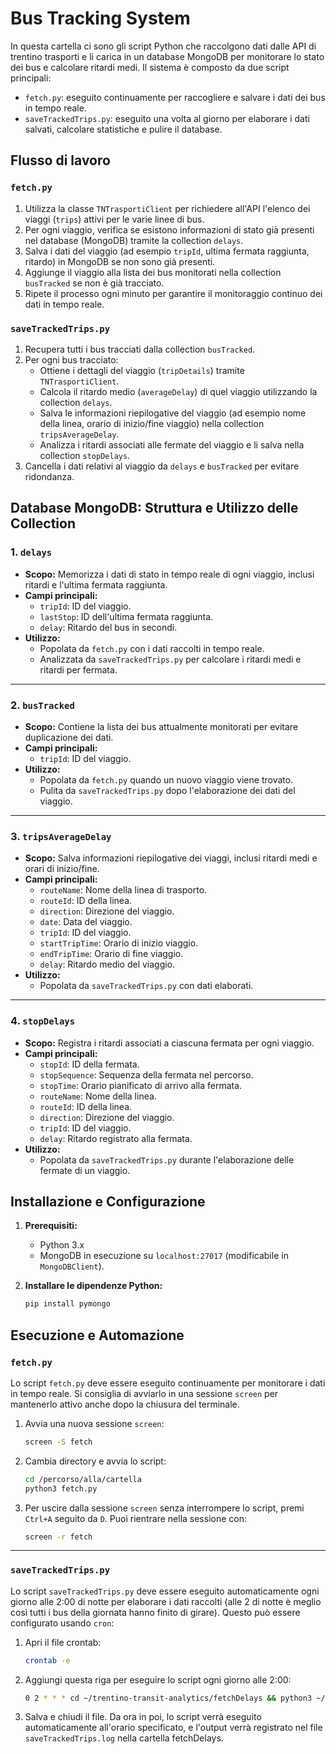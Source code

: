 # Bus Tracking System

In questa cartella ci sono gli script Python che raccolgono dati dalle API di trentino trasporti e li carica in un database MongoDB per monitorare lo stato dei bus e calcolare ritardi medi. Il sistema è composto da due script principali:

- `fetch.py`: eseguito continuamente per raccogliere e salvare i dati dei bus in tempo reale.
- `saveTrackedTrips.py`: eseguito una volta al giorno per elaborare i dati salvati, calcolare statistiche e pulire il database.

## Flusso di lavoro

### `fetch.py`

1. Utilizza la classe `TNTrasportiClient` per richiedere all'API l'elenco dei viaggi (`trips`) attivi per le varie linee di bus.
2. Per ogni viaggio, verifica se esistono informazioni di stato già presenti nel database (MongoDB) tramite la collection `delays`.
3. Salva i dati del viaggio (ad esempio `tripId`, ultima fermata raggiunta, ritardo) in MongoDB se non sono già presenti.
4. Aggiunge il viaggio alla lista dei bus monitorati nella collection `busTracked` se non è già tracciato.
5. Ripete il processo ogni minuto per garantire il monitoraggio continuo dei dati in tempo reale.

### `saveTrackedTrips.py`

1. Recupera tutti i bus tracciati dalla collection `busTracked`.
2. Per ogni bus tracciato:
   - Ottiene i dettagli del viaggio (`tripDetails`) tramite `TNTrasportiClient`.
   - Calcola il ritardo medio (`averageDelay`) di quel viaggio utilizzando la collection `delays`.
   - Salva le informazioni riepilogative del viaggio (ad esempio nome della linea, orario di inizio/fine viaggio) nella collection `tripsAverageDelay`.
   - Analizza i ritardi associati alle fermate del viaggio e li salva nella collection `stopDelays`.
3. Cancella i dati relativi al viaggio da `delays` e `busTracked` per evitare ridondanza.

## Database MongoDB: Struttura e Utilizzo delle Collection

### 1. `delays`
- **Scopo:** Memorizza i dati di stato in tempo reale di ogni viaggio, inclusi ritardi e l'ultima fermata raggiunta.
- **Campi principali:**
  - `tripId`: ID del viaggio.
  - `lastStop`: ID dell'ultima fermata raggiunta.
  - `delay`: Ritardo del bus in secondi.
- **Utilizzo:**
  - Popolata da `fetch.py` con i dati raccolti in tempo reale.
  - Analizzata da `saveTrackedTrips.py` per calcolare i ritardi medi e ritardi per fermata.

---

### 2. `busTracked`
- **Scopo:** Contiene la lista dei bus attualmente monitorati per evitare duplicazione dei dati.
- **Campi principali:**
  - `tripId`: ID del viaggio.
- **Utilizzo:**
  - Popolata da `fetch.py` quando un nuovo viaggio viene trovato.
  - Pulita da `saveTrackedTrips.py` dopo l'elaborazione dei dati del viaggio.

---

### 3. `tripsAverageDelay`
- **Scopo:** Salva informazioni riepilogative dei viaggi, inclusi ritardi medi e orari di inizio/fine.
- **Campi principali:**
  - `routeName`: Nome della linea di trasporto.
  - `routeId`: ID della linea.
  - `direction`: Direzione del viaggio.
  - `date`: Data del viaggio.
  - `tripId`: ID del viaggio.
  - `startTripTime`: Orario di inizio viaggio.
  - `endTripTime`: Orario di fine viaggio.
  - `delay`: Ritardo medio del viaggio.
- **Utilizzo:**
  - Popolata da `saveTrackedTrips.py` con dati elaborati.

---

### 4. `stopDelays`
- **Scopo:** Registra i ritardi associati a ciascuna fermata per ogni viaggio.
- **Campi principali:**
  - `stopId`: ID della fermata.
  - `stopSequence`: Sequenza della fermata nel percorso.
  - `stopTime`: Orario pianificato di arrivo alla fermata.
  - `routeName`: Nome della linea.
  - `routeId`: ID della linea.
  - `direction`: Direzione del viaggio.
  - `tripId`: ID del viaggio.
  - `delay`: Ritardo registrato alla fermata.
- **Utilizzo:**
  - Popolata da `saveTrackedTrips.py` durante l'elaborazione delle fermate di un viaggio.

## Installazione e Configurazione

1. **Prerequisiti:**
   - Python 3.x
   - MongoDB in esecuzione su `localhost:27017` (modificabile in `MongoDBClient`).

2. **Installare le dipendenze Python:**
   ```bash
   pip install pymongo

## Esecuzione e Automazione

### `fetch.py`
Lo script `fetch.py` deve essere eseguito continuamente per monitorare i dati in tempo reale. Si consiglia di avviarlo in una sessione `screen` per mantenerlo attivo anche dopo la chiusura del terminale.

1. Avvia una nuova sessione `screen`:
   ```bash
   screen -S fetch
   ```

2. Cambia directory e avvia lo script:
   ```bash
   cd /percorso/alla/cartella
   python3 fetch.py
   ```

3. Per uscire dalla sessione `screen` senza interrompere lo script, premi `Ctrl+A` seguito da `D`. Puoi rientrare nella sessione con:
   ```bash
   screen -r fetch
   ```

---

### `saveTrackedTrips.py`
Lo script `saveTrackedTrips.py` deve essere eseguito automaticamente ogni giorno alle 2:00 di notte per elaborare i dati raccolti (alle 2 di notte è meglio così tutti i bus della giornata hanno finito di girare). Questo può essere configurato usando `cron`:

1. Apri il file crontab:
   ```bash
   crontab -e
   ```

2. Aggiungi questa riga per eseguire lo script ogni giorno alle 2:00:
   ```bash
   0 2 * * * cd ~/trentino-transit-analytics/fetchDelays && python3 ~/trentino-transit-analytics/fetchDelays/saveTrackedTrips.py
   ```

3. Salva e chiudi il file. Da ora in poi, lo script verrà eseguito automaticamente all'orario specificato, e l'output verrà registrato nel file `saveTrackedTrips.log` nella cartella fetchDelays.
```